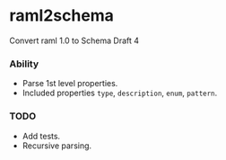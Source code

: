 # raml2schema
Convert raml 1.0 to Schema Draft 4

### Ability

- Parse 1st level properties.
- Included properties `type`, `description`, `enum`, `pattern`.

### TODO

- Add tests.
- Recursive parsing.
